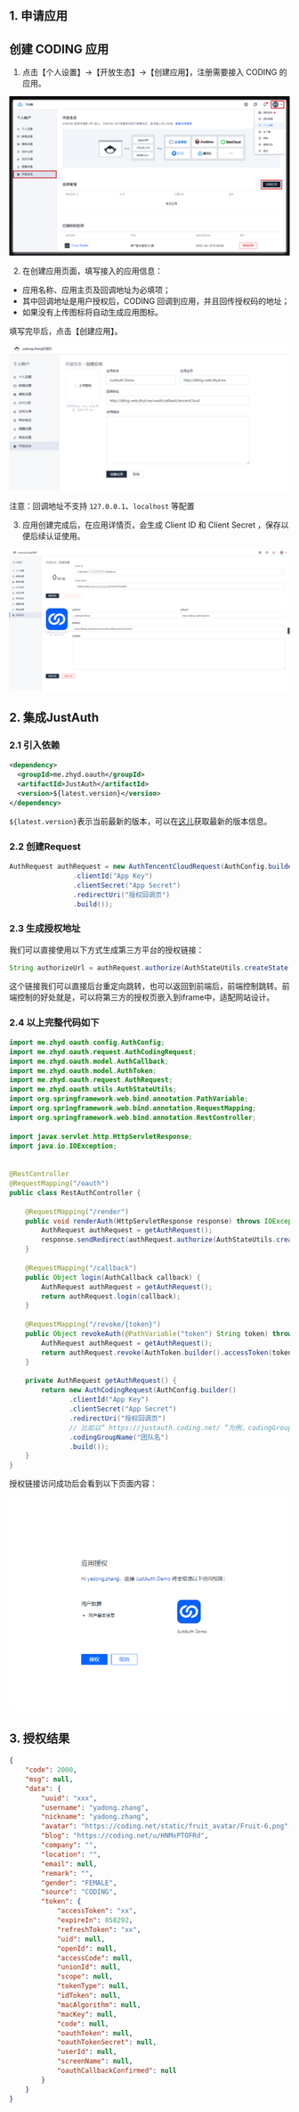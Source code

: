 ## 1. 申请应用

## 创建 CODING 应用
1. 点击【个人设置】->【开放生态】->【创建应用】，注册需要接入 CODING 的应用。

![](../_media/oauth/7fded4b4.png)

2. 在创建应用页面，填写接入的应用信息：

- 应用名称、应用主页及回调地址为必填项；
- 其中回调地址是用户授权后，CODING 回调到应用，并且回传授权码的地址；
- 如果没有上传图标将自动生成应用图标。

填写完毕后，点击【创建应用】。

![](../_media/oauth/ca78b40f.png)

注意：回调地址不支持 `127.0.0.1`、`localhost` 等配置

3. 应用创建完成后，在应用详情页，会生成 Client ID 和 Client Secret ，保存以便后续认证使用。

![](../_media/oauth/ac549f1a.png)

## 2. 集成JustAuth

### 2.1 引入依赖

```xml
<dependency>
  <groupId>me.zhyd.oauth</groupId>
  <artifactId>JustAuth</artifactId>
  <version>${latest.version}</version>
</dependency>
```

`${latest.version}`表示当前最新的版本，可以在[这儿](https://github.com/justauth/JustAuth/releases)获取最新的版本信息。

### 2.2 创建Request

```java
AuthRequest authRequest = new AuthTencentCloudRequest(AuthConfig.builder()
                .clientId("App Key")
                .clientSecret("App Secret")
                .redirectUri("授权回调页")
                .build());
```

### 2.3 生成授权地址

我们可以直接使用以下方式生成第三方平台的授权链接：
```java
String authorizeUrl = authRequest.authorize(AuthStateUtils.createState());
```
这个链接我们可以直接后台重定向跳转，也可以返回到前端后，前端控制跳转。前端控制的好处就是，可以将第三方的授权页嵌入到iframe中，适配网站设计。


### 2.4 以上完整代码如下

```java
import me.zhyd.oauth.config.AuthConfig;
import me.zhyd.oauth.request.AuthCodingRequest;
import me.zhyd.oauth.model.AuthCallback;
import me.zhyd.oauth.model.AuthToken;
import me.zhyd.oauth.request.AuthRequest;
import me.zhyd.oauth.utils.AuthStateUtils;
import org.springframework.web.bind.annotation.PathVariable;
import org.springframework.web.bind.annotation.RequestMapping;
import org.springframework.web.bind.annotation.RestController;

import javax.servlet.http.HttpServletResponse;
import java.io.IOException;


@RestController
@RequestMapping("/oauth")
public class RestAuthController {

    @RequestMapping("/render")
    public void renderAuth(HttpServletResponse response) throws IOException {
        AuthRequest authRequest = getAuthRequest();
        response.sendRedirect(authRequest.authorize(AuthStateUtils.createState()));
    }

    @RequestMapping("/callback")
    public Object login(AuthCallback callback) {
        AuthRequest authRequest = getAuthRequest();
        return authRequest.login(callback);
    }

    @RequestMapping("/revoke/{token}")
    public Object revokeAuth(@PathVariable("token") String token) throws IOException {
        AuthRequest authRequest = getAuthRequest();
        return authRequest.revoke(AuthToken.builder().accessToken(token).build());
    }

    private AuthRequest getAuthRequest() {
        return new AuthCodingRequest(AuthConfig.builder()
               .clientId("App Key")
               .clientSecret("App Secret")
               .redirectUri("授权回调页")
               // 比如以“ https://justauth.coding.net/ ”为例，codingGroupName = justauth
               .codingGroupName("团队名")
               .build());
    }
}
```
授权链接访问成功后会看到以下页面内容：

![](../_media/oauth/2f1b9c2c.png)

## 3. 授权结果

```json
{
    "code": 2000,
    "msg": null,
    "data": {
        "uuid": "xxx",
        "username": "yadong.zhang",
        "nickname": "yadong.zhang",
        "avatar": "https://coding.net/static/fruit_avatar/Fruit-6.png",
        "blog": "https://coding.net/u/HNMxPTOFRd",
        "company": "",
        "location": "",
        "email": null,
        "remark": "",
        "gender": "FEMALE",
        "source": "CODING",
        "token": {
            "accessToken": "xx",
            "expireIn": 858292,
            "refreshToken": "xx",
            "uid": null,
            "openId": null,
            "accessCode": null,
            "unionId": null,
            "scope": null,
            "tokenType": null,
            "idToken": null,
            "macAlgorithm": null,
            "macKey": null,
            "code": null,
            "oauthToken": null,
            "oauthTokenSecret": null,
            "userId": null,
            "screenName": null,
            "oauthCallbackConfirmed": null
        }
    }
}
```
